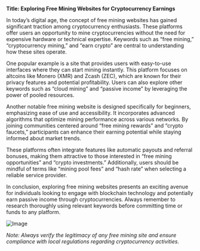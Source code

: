**Title: Exploring Free Mining Websites for Cryptocurrency Earnings**

In today’s digital age, the concept of free mining websites has gained significant traction among cryptocurrency enthusiasts. These platforms offer users an opportunity to mine cryptocurrencies without the need for expensive hardware or technical expertise. Keywords such as “free mining,” “cryptocurrency mining,” and “earn crypto” are central to understanding how these sites operate. 

One popular example is a site that provides users with easy-to-use interfaces where they can start mining instantly. This platform focuses on altcoins like Monero (XMR) and Zcash (ZEC), which are known for their privacy features and potential profitability. Users can also explore other keywords such as “cloud mining” and “passive income” by leveraging the power of pooled resources.

Another notable free mining website is designed specifically for beginners, emphasizing ease of use and accessibility. It incorporates advanced algorithms that optimize mining performance across various networks. By joining communities centered around “free mining rewards” and “crypto faucets,” participants can enhance their earning potential while staying informed about market trends.

These platforms often integrate features like automatic payouts and referral bonuses, making them attractive to those interested in “free mining opportunities” and “crypto investments.” Additionally, users should be mindful of terms like “mining pool fees” and “hash rate” when selecting a reliable service provider.

In conclusion, exploring free mining websites presents an exciting avenue for individuals looking to engage with blockchain technology and potentially earn passive income through cryptocurrencies. Always remember to research thoroughly using relevant keywords before committing time or funds to any platform.

![Image](https://github.com/user-attachments/assets/3be06921-4469-491d-bd37-5f14c53422b7)

*Note: Always verify the legitimacy of any free mining site and ensure compliance with local regulations regarding cryptocurrency activities.*